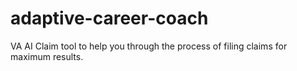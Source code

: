 # adaptive-career-coach
VA AI Claim tool to help you through the process of filing claims for maximum results.
